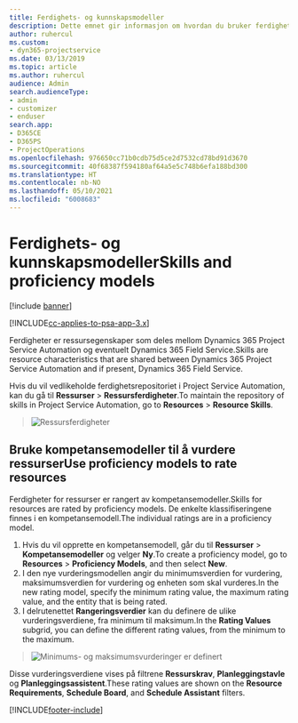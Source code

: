 ```yaml
---
title: Ferdighets- og kunnskapsmodeller
description: Dette emnet gir informasjon om hvordan du bruker ferdighets- og kunnskapsmodeller.
author: ruhercul
ms.custom:
- dyn365-projectservice
ms.date: 03/13/2019
ms.topic: article
ms.author: ruhercul
audience: Admin
search.audienceType:
- admin
- customizer
- enduser
search.app:
- D365CE
- D365PS
- ProjectOperations
ms.openlocfilehash: 976650cc71b0cdb75d5ce2d7532cd78bd91d3670
ms.sourcegitcommit: 40f68387f594180af64a5e5c748b6efa188bd300
ms.translationtype: HT
ms.contentlocale: nb-NO
ms.lasthandoff: 05/10/2021
ms.locfileid: "6008683"
---
```

# <a name="skills-and-proficiency-models"></a><span data-ttu-id="23b9c-103">Ferdighets- og kunnskapsmodeller</span><span class="sxs-lookup"><span data-stu-id="23b9c-103">Skills and proficiency models</span></span>

[!include [banner](../includes/psa-now-project-operations.md)]

[!INCLUDE[cc-applies-to-psa-app-3.x](../includes/cc-applies-to-psa-app-3x.md)]

<span data-ttu-id="23b9c-104">Ferdigheter er ressursegenskaper som deles mellom Dynamics 365 Project Service Automation og eventuelt Dynamics 365 Field Service.</span><span class="sxs-lookup"><span data-stu-id="23b9c-104">Skills are resource characteristics that are shared between Dynamics 365 Project Service Automation and if present, Dynamics 365 Field Service.</span></span> 

<span data-ttu-id="23b9c-105">Hvis du vil vedlikeholde ferdighetsrepositoriet i Project Service Automation, kan du gå til **Ressurser** \> **Ressursferdigheter**.</span><span class="sxs-lookup"><span data-stu-id="23b9c-105">To maintain the repository of skills in Project Service Automation, go to **Resources** \> **Resource Skills**.</span></span> 

> ![Ressursferdigheter](media/Resource-Management-image84.png)

## <a name="use-proficiency-models-to-rate-resources"></a><span data-ttu-id="23b9c-107">Bruke kompetansemodeller til å vurdere ressurser</span><span class="sxs-lookup"><span data-stu-id="23b9c-107">Use proficiency models to rate resources</span></span>

<span data-ttu-id="23b9c-108">Ferdigheter for ressurser er rangert av kompetansemodeller.</span><span class="sxs-lookup"><span data-stu-id="23b9c-108">Skills for resources are rated by proficiency models.</span></span> <span data-ttu-id="23b9c-109">De enkelte klassifiseringene finnes i en kompetansemodell.</span><span class="sxs-lookup"><span data-stu-id="23b9c-109">The individual ratings are in a proficiency model.</span></span> 

1. <span data-ttu-id="23b9c-110">Hvis du vil opprette en kompetansemodell, går du til **Ressurser** \> **Kompetansemodeller** og velger **Ny**.</span><span class="sxs-lookup"><span data-stu-id="23b9c-110">To create a proficiency model, go to **Resources** \> **Proficiency Models**, and then select **New**.</span></span>
2. <span data-ttu-id="23b9c-111">I den nye vurderingsmodellen angir du minimumsverdien for vurdering, maksimumsverdien for vurdering og enheten som skal vurderes.</span><span class="sxs-lookup"><span data-stu-id="23b9c-111">In the new rating model, specify the minimum rating value, the maximum rating value, and the entity that is being rated.</span></span>
3. <span data-ttu-id="23b9c-112">I delrutenettet **Rangeringsverdier** kan du definere de ulike vurderingsverdiene, fra minimum til maksimum.</span><span class="sxs-lookup"><span data-stu-id="23b9c-112">In the **Rating Values** subgrid, you can define the different rating values, from the minimum to the maximum.</span></span>

> ![Minimums- og maksimumsvurderinger er definert](media/Resource-Management-image85.png)

<span data-ttu-id="23b9c-114">Disse vurderingsverdiene vises på filtrene **Ressurskrav**, **Planleggingstavle** og **Planleggingsassistent**.</span><span class="sxs-lookup"><span data-stu-id="23b9c-114">These rating values are shown on the **Resource Requirements**, **Schedule Board**, and **Schedule Assistant** filters.</span></span>


[!INCLUDE[footer-include](../includes/footer-banner.md)]